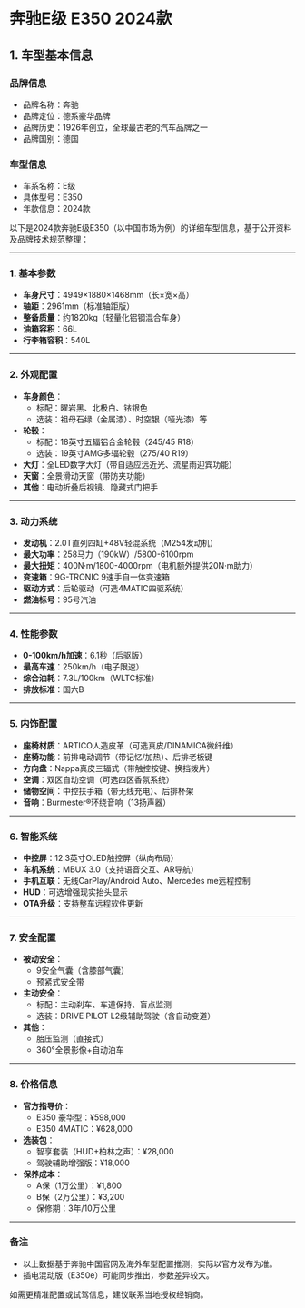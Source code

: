 
# 奔驰E级 E350 2024款
## 1. 车型基本信息
### 品牌信息
- 品牌名称：奔驰
- 品牌定位：德系豪华品牌
- 品牌历史：1926年创立，全球最古老的汽车品牌之一
- 品牌国别：德国

### 车型信息
- 车系名称：E级
- 具体型号：E350
- 年款信息：2024款

以下是2024款奔驰E级E350（以中国市场为例）的详细车型信息，基于公开资料及品牌技术规范整理：

---

### **1. 基本参数**
- **车身尺寸**：4949×1880×1468mm（长×宽×高）  
- **轴距**：2961mm（标准轴距版）  
- **整备质量**：约1820kg（轻量化铝钢混合车身）  
- **油箱容积**：66L  
- **行李箱容积**：540L  

---

### **2. 外观配置**
- **车身颜色**：  
  - 标配：曜岩黑、北极白、铱银色  
  - 选装：祖母石绿（金属漆）、时空银（哑光漆）等  
- **轮毂**：  
  - 标配：18英寸五辐铝合金轮毂（245/45 R18）  
  - 选装：19英寸AMG多辐轮毂（275/40 R19）  
- **大灯**：全LED数字大灯（带自适应远近光、流星雨迎宾功能）  
- **天窗**：全景滑动天窗（带防夹功能）  
- **其他**：电动折叠后视镜、隐藏式门把手  

---

### **3. 动力系统**  
- **发动机**：2.0T直列四缸+48V轻混系统（M254发动机）  
- **最大功率**：258马力（190kW）/5800-6100rpm  
- **最大扭矩**：400N·m/1800-4000rpm（电机额外提供20N·m助力）  
- **变速箱**：9G-TRONIC 9速手自一体变速箱  
- **驱动方式**：后轮驱动（可选4MATIC四驱系统）  
- **燃油标号**：95号汽油  

---

### **4. 性能参数**  
- **0-100km/h加速**：6.1秒（后驱版）  
- **最高车速**：250km/h（电子限速）  
- **综合油耗**：7.3L/100km（WLTC标准）  
- **排放标准**：国六B  

---

### **5. 内饰配置**  
- **座椅材质**：ARTICO人造皮革（可选真皮/DINAMICA微纤维）  
- **座椅功能**：前排电动调节（带记忆/加热）、后排老板键  
- **方向盘**：Nappa真皮三辐式（带触控按键、换挡拨片）  
- **空调**：双区自动空调（可选四区香氛系统）  
- **储物空间**：中控扶手箱（带无线充电）、后排杯架  
- **音响**：Burmester®环绕音响（13扬声器）  

---

### **6. 智能系统**  
- **中控屏**：12.3英寸OLED触控屏（纵向布局）  
- **车机系统**：MBUX 3.0（支持语音交互、AR导航）  
- **手机互联**：无线CarPlay/Android Auto、Mercedes me远程控制  
- **HUD**：可选增强现实抬头显示  
- **OTA升级**：支持整车远程软件更新  

---

### **7. 安全配置**  
- **被动安全**：  
  - 9安全气囊（含膝部气囊）  
  - 预紧式安全带  
- **主动安全**：  
  - 标配：主动刹车、车道保持、盲点监测  
  - 选装：DRIVE PILOT L2级辅助驾驶（含自动变道）  
- **其他**：  
  - 胎压监测（直接式）  
  - 360°全景影像+自动泊车  

---

### **8. 价格信息**  
- **官方指导价**：  
  - E350 豪华型：¥598,000  
  - E350 4MATIC：¥628,000  
- **选装包**：  
  - 智享套装（HUD+柏林之声）：¥28,000  
  - 驾驶辅助增强版：¥18,000  
- **保养成本**：  
  - A保（1万公里）：¥1,800  
  - B保（2万公里）：¥3,200  
  - 保修期：3年/10万公里  

---

### **备注**  
- 以上数据基于奔驰中国官网及海外车型配置推测，实际以官方发布为准。  
- 插电混动版（E350e）可能同步推出，参数差异较大。  

如需更精准配置或试驾信息，建议联系当地授权经销商。
